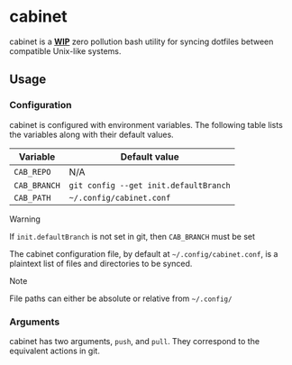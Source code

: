 # cabinet
cabinet is a __<ins>WIP</ins>__ zero pollution bash utility for syncing dotfiles between compatible Unix-like systems.

## Usage
### Configuration
cabinet is configured with environment variables. The following table lists the variables along with their default values.

Variable  | Default value 
--- | --- 
`CAB_REPO`  | N/A
`CAB_BRANCH`  | `git config --get init.defaultBranch`
`CAB_PATH` | `~/.config/cabinet.conf`

> [!WARNING]
> If `init.defaultBranch` is not set in git, then `CAB_BRANCH` must be set

The cabinet configuration file, by default at `~/.config/cabinet.conf`, is a plaintext list of files and directories to be synced.
> [!NOTE]
> File paths can either be absolute or relative from `~/.config/`

### Arguments
cabinet has two arguments, `push`, and `pull`. They correspond to the equivalent actions in git. 

